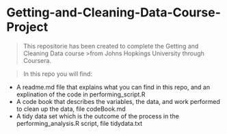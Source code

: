 # Getting-and-Cleaning-Data-Course-Project

>This repositorie has been created to complete the Getting and Cleaning Data course >from Johns Hopkings University through Coursera.

>In this repo you will find:

* A readme.md file that explains what you can find in this repo, and an explination         of the code in performing_script.R
* A code book that describes the variables, the data, and work performed 
        to clean up the data, file codeBook.md
* A tidy data set which is the outcome of the process in the performing_analysis.R         script, file tidydata.txt 